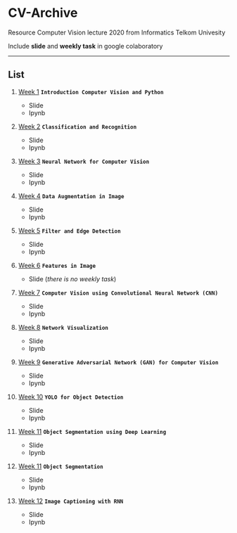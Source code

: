 # CV-Archive
Resource Computer Vision lecture 2020 from Informatics Telkom Univesity

Include **slide** and **weekly task** in google colaboratory

---

## List
1. [Week 1](https://github.com/evanezcent/CV-Archive/tree/master/Week%20-%201) **`Introduction Computer Vision and Python`**
    - Slide
    - Ipynb
2. [Week 2](https://github.com/evanezcent/CV-Archive/tree/master/Week%20-%202/) **`Classification and Recognition`**
    - Slide
    - Ipynb
3. [Week 3](https://github.com/evanezcent/CV-Archive/tree/master/Week%20-%203/) **`Neural Network for Computer Vision`**
    - Slide
    - Ipynb
4. [Week 4](https://github.com/evanezcent/CV-Archive/tree/master/Week%20-%204/) **`Data Augmentation in Image`**
    - Slide
    - Ipynb
5. [Week 5](https://github.com/evanezcent/CV-Archive/tree/master/Week%20-%205/) **`Filter and Edge Detection`**
    - Slide
    - Ipynb
6. [Week 6](https://github.com/evanezcent/CV-Archive/tree/master/Week%20-%206/) **`Features in Image`**
    - Slide (*there is no weekly task*)
7. [Week 7](https://github.com/evanezcent/CV-Archive/tree/master/Week%20-%207/) **`Computer Vision using Convolutional Neural Network (CNN)`**
    - Slide
    - Ipynb
8. [Week 8](https://github.com/evanezcent/CV-Archive/tree/master/Week%20-%208/) **`Network Visualization`**
    - Slide
    - Ipynb
9. [Week 9](https://github.com/evanezcent/CV-Archive/tree/master/Week%20-%209/) **`Generative Adversarial Network (GAN) for Computer Vision`**
    - Slide
    - Ipynb
10. [Week 10](https://github.com/evanezcent/CV-Archive/tree/master/Week%20-%2010/) **`YOLO for Object Detection`**
    - Slide
    - Ipynb
11. [Week 11](https://github.com/evanezcent/CV-Archive/tree/master/Week%20-%2011/) **`Object Segmentation using Deep Learning`**
    - Slide
    - Ipynb

11. [Week 11](https://github.com/evanezcent/CV-Archive/tree/master/Week%20-%2011/) **`Object Segmentation`**
    - Slide
    - Ipynb

12. [Week 12](https://github.com/evanezcent/CV-Archive/tree/master/Week%20-%2012/) **`Image Captioning with RNN`**
    - Slide
    - Ipynb

